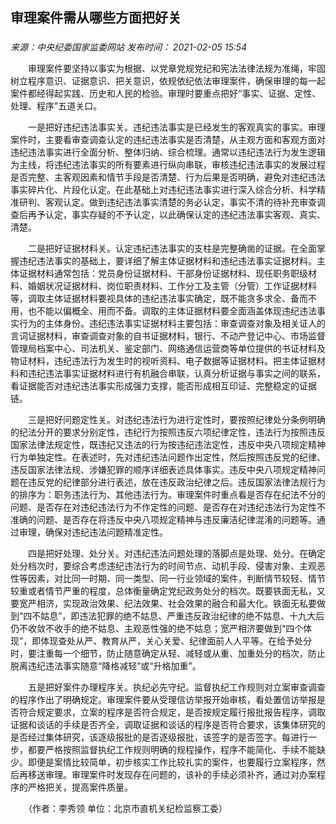 ## 审理案件需从哪些方面把好关

### 

_来源：中央纪委国家监委网站_ _发布时间： 2021-02-05 15:54_

　　审理案件要坚持以事实为根据、以党章党规党纪和宪法法律法规为准绳，牢固树立程序意识、证据意识、把关意识，依规依纪依法审理案件，确保审理的每一起案件都经得起实践、历史和人民的检验。审理时要重点把好“事实、证据、定性、处理、程序”五道关口。

　　一是把好违纪违法事实关。违纪违法事实是已经发生的客观真实的事实。审理案件时，主要看审查调查认定的违纪违法事实是否清楚，从主观方面和客观方面对违纪违法事实进行全面分析、整体归纳、综合梳理。通常以违纪违法行为发生逻辑为主线，将违纪违法事实的所有要素进行纵向串联，审核违纪违法事实的发展过程是否完整、主客观因素和情节手段是否清楚、行为后果是否明确，避免对违纪违法事实碎片化、片段化认定。在此基础上对违纪违法事实进行深入综合分析、科学精准研判、客观认定。做到违纪违法事实清楚的务必认定，事实不清的待补充审查调查后再予认定，事实存疑的不予认定，以此确保认定的违纪违法事实客观、真实、清楚。

　　二是把好证据材料关。认定违纪违法事实的支柱是完整确凿的证据。在全面掌握违纪违法事实的基础上，要详细了解主体证据材料和违纪违法事实证据材料。主体证据材料通常包括：党员身份证据材料、干部身份证据材料、现任职务职级材料、婚姻状况证据材料、岗位职责材料、工作分工及主管（分管）工作证据材料等，调取主体证据材料要视具体的违纪违法事实确定，既不能贪多求全、备而不用，也不能以偏概全、用而不备。调取的主体证据材料要全面涵盖体现违纪违法事实行为的主体身份。违纪违法事实证据材料主要包括：审查调查对象及相关证人的言词证据材料，审查调查对象的自书证据材料，银行、不动产登记中心、市场监督管理局档案中心、司法机关、鉴定部门、网络通信运营商等单位提供的书证材料及物证材料，违纪违法行为发生时的视听资料、电子数据等证据材料。把主体证据材料和违纪违法事实证据材料进行有机融合串联，认真分析证据与事实之间的联系，看证据能否对违纪违法事实形成强力支撑，能否形成相互印证、完整稳定的证据链。

　　三是把好问题定性关。对违纪违法行为进行定性时，要按照纪律处分条例明确的纪法分开的要求分别定性，违纪行为按照违反六项纪律定性，违法行为按照违反国家法律法规定性，既违纪又违法的行为按违纪违法定性，违反中央八项规定精神行为单独定性。在表述时，先对违纪违法问题作出定性，然后按照违反党的纪律、违反国家法律法规、涉嫌犯罪的顺序详细表述具体事实。违反中央八项规定精神问题在违反党的纪律部分进行表述，放在违反政治纪律之后。违反国家法律法规行为的排序为：职务违法行为、其他违法行为。审理案件时重点看是否存在纪法不分的问题、是否存在对违纪违法行为不作定性的问题、是否存在对违纪违法行为定性不准确的问题、是否存在将违反中央八项规定精神与违反廉洁纪律混淆的问题等。通过审理，确保对违纪违法问题精准定性。

　　四是把好处理、处分关。对违纪违法问题处理的落脚点是处理、处分。在确定处分档次时，要综合考虑违纪违法行为的时间节点、动机手段、侵害对象、主观恶性等因素，对比同一时期、同一类型、同一行业领域的案件，判断情节较轻、情节较重或者情节严重的程度，总体衡量确定党纪政务处分的档次。既要铁面无私，又要宽严相济，实现政治效果、纪法效果、社会效果的融合和最大化。铁面无私要做到“四不姑息”，即违法犯罪的绝不姑息、严重违反政治纪律的绝不姑息、十九大后仍不收敛不收手的绝不姑息、主观恶性强的绝不姑息；宽严相济要做到“四个体现”，即体现查处从严、教育从严，关心关爱、纪律面前人人平等。在给予处分时，要注重每一个细节，防止随意确定从轻、减轻或从重、加重处分的档次，防止脱离违纪违法事实随意“降格减轻”或“升格加重”。

　　五是把好案件办理程序关。执纪必先守纪。监督执纪工作规则对立案审查调查的程序作出了明确规定。审理案件要从受理信访举报开始审核，看处置信访举报是否符合规定要求，立案的程序是否符合规定，是否按规定履行报批报告程序，调取证据和谈话的手续是否齐全，调取证据和谈话的程序是否符合要求，该集体研究的是否经过集体研究，该逐级报批的是否逐级报批，该签字的是否签字。每进行一步，都要严格按照监督执纪工作规则明确的规程操作，程序不能简化、手续不能缺少。即便是案情比较简单，初步核实工作比较扎实的案件，也要履行立案程序，然后再移送审理。审理案件时发现存在问题的，该补的手续必须补齐，通过对办案程序的严格把关，提高案件质量。

　　（作者：李秀领 单位：北京市直机关纪检监察工委）